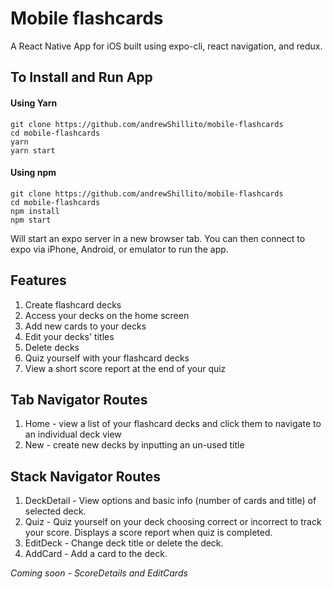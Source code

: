 # Mobile flashcards
A React Native App for iOS built using expo-cli, react navigation, and redux.

## To Install and Run App

#### Using Yarn
```
git clone https://github.com/andrewShillito/mobile-flashcards
cd mobile-flashcards
yarn
yarn start
```

#### Using npm
```
git clone https://github.com/andrewShillito/mobile-flashcards
cd mobile-flashcards
npm install
npm start
```
Will start an expo server in a new browser tab.  You can then connect to expo via iPhone, Android, or emulator to run the app.

## Features

1. Create flashcard decks
2. Access your decks on the home screen
3. Add new cards to your decks
4. Edit your decks' titles
5. Delete decks
6. Quiz yourself with your flashcard decks
7. View a short score report at the end of your quiz

## Tab Navigator Routes

1. Home - view a list of your flashcard decks and click them to navigate to an individual deck view
2. New - create new decks by inputting an un-used title

## Stack Navigator Routes

1. DeckDetail - View options and basic info (number of cards and title) of selected deck.
2. Quiz - Quiz yourself on your deck choosing correct or incorrect to track your score. Displays a score report when quiz is completed.
3. EditDeck - Change deck title or delete the deck.
4. AddCard - Add a card to the deck.

*Coming soon - ScoreDetails and EditCards*
